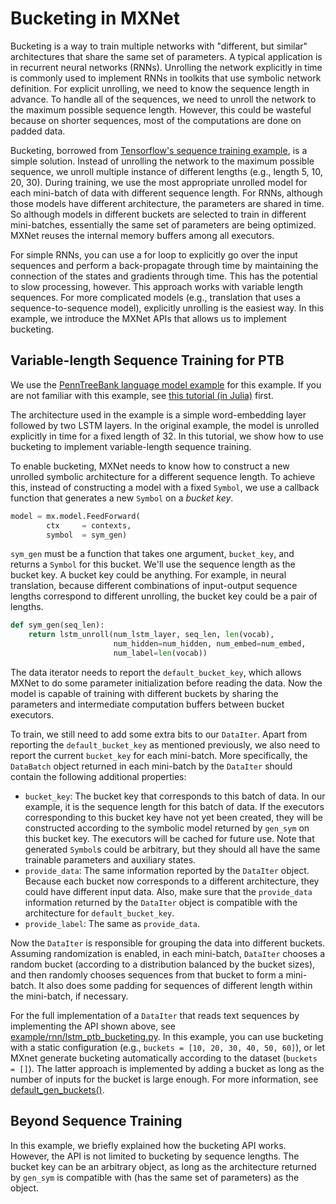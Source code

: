 # Bucketing in MXNet


Bucketing is a way to train multiple networks with "different, but similar" architectures that share the same set of parameters. A typical application is in recurrent neural networks (RNNs). Unrolling the network explicitly in time is commonly used to implement RNNs in toolkits that use symbolic network definition. For explicit unrolling, we need to know the sequence length in advance. To handle all of the sequences, we need to unroll the network to the maximum possible sequence length. However, this could be wasteful because on shorter sequences, most of the computations are done on padded data.

Bucketing, borrowed from [Tensorflow's sequence training example](https://www.tensorflow.org/versions/r0.7/tutorials/seq2seq/index.html), is a simple solution. Instead of unrolling the network to the maximum possible sequence, we unroll multiple instance of different lengths (e.g., length 5, 10, 20, 30). During training, we use the most appropriate unrolled model for each mini-batch of data with different sequence length. For RNNs, although those models have different architecture, the parameters are shared in time. So although models in different buckets are selected to train in different mini-batches, essentially the same set of parameters are being optimized. MXNet reuses the internal memory buffers among all executors.

For simple RNNs, you can use a for loop to explicitly go over the input sequences and perform a back-propagate through time by maintaining the connection of the states and gradients through time. This has the potential to slow processing, however. This approach works with variable length sequences. For more complicated models (e.g., translation that uses a sequence-to-sequence model), explicitly unrolling is the easiest way. In this example, we introduce the MXNet APIs that allows us to implement bucketing.

## Variable-length Sequence Training for PTB

We use the [PennTreeBank language model example](https://github.com/dmlc/mxnet/tree/master/example/rnn) for this example. If you are not familiar with this example, see [this tutorial (in Julia)](http://dmlc.ml/mxnet/2015/11/15/char-lstm-in-julia.html) first.

The architecture used in the example is a simple word-embedding layer followed by two LSTM layers. In the original example, the model is unrolled explicitly in time for a fixed length of 32. In this tutorial, we show how to use bucketing to implement variable-length sequence training.

To enable bucketing, MXNet needs to know how to construct a new unrolled symbolic architecture for a different sequence length. To achieve this, instead of constructing a model with a fixed `Symbol`, we use a callback function that generates a new `Symbol` on a *bucket key*.


```python
model = mx.model.FeedForward(
        ctx     = contexts,
        symbol  = sym_gen)
```

`sym_gen` must be a function that takes one argument, `bucket_key`, and returns a `Symbol` for this bucket. We'll use the sequence length as the bucket key. A bucket key could be anything. For example, in neural translation, because different combinations of input-output sequence lengths correspond to different unrolling, the bucket key could be a pair of lengths.

```python
def sym_gen(seq_len):
    return lstm_unroll(num_lstm_layer, seq_len, len(vocab),
                       num_hidden=num_hidden, num_embed=num_embed,
                       num_label=len(vocab))
```
The data iterator needs to report the `default_bucket_key`, which allows MXNet to do some parameter initialization before reading the data. Now the model is capable of training with different buckets by sharing the parameters and intermediate computation buffers between bucket executors.

To train, we still need to add some extra bits to our `DataIter`. Apart from reporting the `default_bucket_key` as mentioned previously, we also need to report the current `bucket_key` for each mini-batch. More specifically, the `DataBatch` object returned in each mini-batch by the `DataIter` should contain the following additional properties:

* `bucket_key`: The bucket key that corresponds to this batch of data. In our example, it is the sequence length for this batch of data. If the executors corresponding to this bucket key have not yet been created, they will be constructed according to the symbolic model returned by `gen_sym` on this bucket key. The executors will be cached for future use. Note that generated `Symbol`s could be arbitrary, but they should all have the same trainable parameters and auxiliary states.
* `provide_data`: The same information reported by the `DataIter` object. Because each bucket now corresponds to a different architecture, they could have different input data. Also, make sure that the `provide_data` information returned by the `DataIter` object is compatible with the architecture for `default_bucket_key`.
* `provide_label`: The same as `provide_data`.

Now the `DataIter` is responsible for grouping the data into different buckets. Assuming randomization is enabled, in each mini-batch, `DataIter` chooses a random bucket (according to a distribution balanced by the bucket sizes), and then randomly chooses sequences from that bucket to form a mini-batch. It also does some padding for sequences of different length within the mini-batch, if necessary.

For the full implementation of a `DataIter` that reads text sequences by implementing the API shown above, see [example/rnn/lstm_ptb_bucketing.py](https://github.com/dmlc/mxnet/blob/master/example/rnn/lstm_bucketing.py). In this example, you can use bucketing with a static configuration (e.g., `buckets = [10, 20, 30, 40, 50, 60]`), or let MXnet generate bucketing automatically according to the dataset (`buckets = []`). The latter approach is implemented by adding a bucket as long as the number of inputs for the bucket is large enough. For more information, see [default_gen_buckets()](https://github.com/dmlc/mxnet/blob/master/example/rnn/bucket_io.py#L43). 

## Beyond Sequence Training

In this example, we briefly explained how the bucketing API works. However, the API is not limited to bucketing by sequence lengths. The bucket key can be an arbitrary object, as long as the architecture returned by `gen_sym` is compatible with (has the same set of parameters) as the object.


